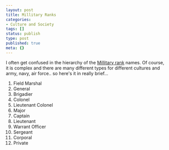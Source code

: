 ```yaml
---
layout: post
title: Millitary Ranks
categories:
- Culture and Society
tags: []
status: publish
type: post
published: true
meta: {}
---
```

I often get confused in the hierarchy of the [Millitary rank](http://en.wikipedia.org/wiki/Military_rank) names. Of course, it is complex and there are many different types for different cultures and army, navy, air force.. so here's it in really brief...

1. Field Marshal
2. General
3. Brigadier
4. Colonel
5. Lieutenant Colonel
6. Major
7. Captain
8. Lieutenant
9. Warrant Officer
10. Sergeant
11. Corporal
12. Private
